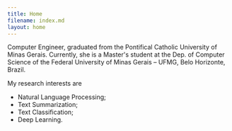 ```yaml
---
title: Home
filename: index.md
layout: home
---
```


Computer Engineer, graduated from the Pontifical Catholic University of Minas Gerais. Currently, she is a Master's student at the Dep. of Computer Science of the Federal University of Minas Gerais – UFMG, Belo Horizonte, Brazil.


My research interests are

- Natural Language Processing;
- Text Summarization;
- Text Classification;
- Deep Learning.

